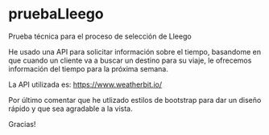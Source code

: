 # pruebaLleego
Prueba técnica para el proceso de selección de Lleego

He usado una API para solicitar información sobre el tiempo, basandome en que cuando un cliente va a buscar un destino para su viaje, le ofrecemos información del tiempo para la próxima semana.

La API utilizada es: https://www.weatherbit.io/

Por último comentar que he utlizado estilos de bootstrap para dar un diseño rápido y que sea agradable a la vista.

Gracias!
